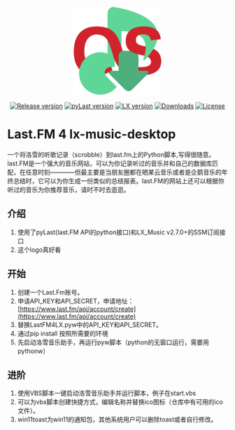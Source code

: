 <p align="center"><a href="https://github.com/RAint0/Last.FM-4-lx-music-desktop"><img width="200" src="https://github.com/RAint0/Last.FM-4-lx-music-desktop/blob/main/logo.png" alt="lx-music logo"></a></p>
<p align="center">
  <a href="https://github.com/RAint0/Last.FM-4-lx-music-desktop"><img src="https://img.shields.io/github/release/RAint0/Last.FM-4-lx-music-desktop" alt="Release version"></a>
  <a href="https://github.com/pylast/pylast"><img src="https://img.shields.io/badge/pyLast-v5.2.0%2B-blue" alt="pyLast version"></a>
  <a href="https://github.com/lyswhut/lx-music-desktop/releases"><img src="https://img.shields.io/badge/LX_Music-v2.7.0%2B-blue" alt="LX version"></a>
  <a href="https://github.com/RAint0/Last.FM-4-lx-music-desktop/"><img src="https://img.shields.io/github/downloads/RAint0/Last.FM-4-lx-music-desktop/latest/total" alt="Downloads"></a>
  <a href="https://github.com/RAint0/Last.FM-4-lx-music-desktop/blob/main/LICENSE"><img src="https://img.shields.io/badge/license-Apache--2.0-green" alt="License"></a>
</p>

# Last.FM 4 lx-music-desktop
一个将洛雪的听歌记录（scrobble）到last.fm上的Python脚本,写得很随意。
last.FM是一个强大的音乐网站，可以为你记录听过的音乐并和自己的数据库匹配，在任意时刻————但最主要是当朋友圈都在晒某云音乐或者是企鹅音乐的年终总结时，它可以为你生成一份类似的总结报表。last.FM的网站上还可以根据你听过的音乐为你推荐音乐，请时不时去逛逛。

## 介绍
1. 使用了pyLast(last.FM API的python接口)和LX_Music v2.7.0+的SSM订阅接口
2. 这个logo真好看


## 开始
1. 创建一个Last.Fm账号。
2. 申请API_KEY和API_SECRET，申请地址：[https://www.last.fm/api/account/create](https://www.last.fm/api/account/create) 
3. 替换LastFM4LX.pyw中的API_KEY和API_SECRET。
4. 通过pip install 按照所需要的环境
5. 先启动洛雪音乐助手，再运行pyw脚本（python的无窗口运行，需要用pythonw）

## 进阶 
1. 使用VBS脚本一键启动洛雪音乐助手并运行脚本，例子在start.vbs
2. 可以为vbs脚本创建快捷方式，编辑名称并替换ico图标（仓库中有可用的ico文件）。
3. win11toast为win11的通知包，其他系统用户可以删除toast或者自行修改。
